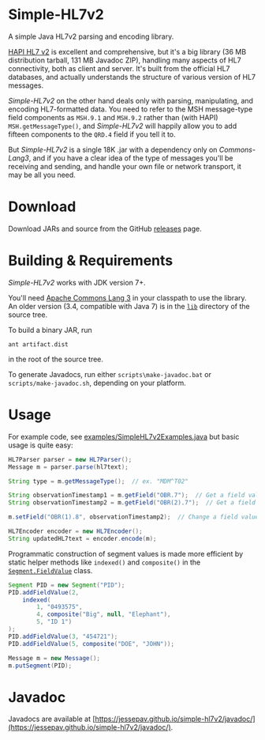 # Simple-HL7v2

A simple Java HL7v2 parsing and encoding library.

[HAPI HL7 v2](https://hapifhir.github.io/hapi-hl7v2/) is excellent and comprehensive, but
it's a big library (36 MB distribution tarball, 131 MB Javadoc ZIP), handling many aspects
of HL7 connectivity, both as client and server. It's built from the official HL7
databases, and actually understands the structure of various version of HL7 messages.

*Simple-HL7v2* on the other hand deals only with parsing, manipulating, and encoding
HL7-formatted data. You need to refer to the MSH message-type field components as
`MSH.9.1` and `MSH.9.2` rather than (with HAPI) `MSH.getMessageType()`, and *Simple-HL7v2*
will happily allow you to add fifteen components to the `QRD.4` field if you tell it
to.

But *Simple-HL7v2* is a single 18K .jar with a dependency only on *Commons-Lang3*, and if you
have a clear idea of the type of messages you'll be receiving and sending, and handle
your own file or network transport, it may be all you need.

# Download

Download JARs and source from the GitHub [releases](https://github.com/jessepav/simple-hl7v2/releases)
page.

# Building & Requirements

*Simple-HL7v2* works with JDK version 7+.

You'll need [Apache Commons Lang 3](http://commons.apache.org/proper/commons-lang/) in your
classpath to use the library. An older version (3.4, compatible with Java 7) is in the
[`lib`](https://github.com/jessepav/simple-hl7v2/tree/master/lib) directory of the source tree.

To build a binary JAR, run

```
ant artifact.dist
```

in the root of the source tree. 

To generate Javadocs, run either `scripts\make-javadoc.bat` or
`scripts/make-javadoc.sh`, depending on your platform.

# Usage

For example code, see [examples/SimpleHL7v2Examples.java](https://github.com/jessepav/simple-hl7v2/blob/master/examples/SimpleHL7v2Examples.java)
but basic usage is quite easy:

```java
HL7Parser parser = new HL7Parser();
Message m = parser.parse(hl7text);

String type = m.getMessageType();  // ex. "MDM^T02"

String observationTimestamp1 = m.getField("OBR.7");  // Get a field value
String observationTimestamp2 = m.getField("OBR(2).7");  // Get a field value from a repeated segment

m.setField("OBR(1).8", observationTimestamp2);  // Change a field value

HL7Encoder encoder = new HL7Encoder();
String updatedHL7text = encoder.encode(m);

```

Programmatic construction of segment values is made more efficient by static helper
methods like `indexed()` and `composite()` in the [`Segment.FieldValue`](https://jessepav.github.io/simple-hl7v2/javadoc/com/illcode/hl7/Segment.FieldValue.html)
class.

```java
Segment PID = new Segment("PID");
PID.addFieldValue(2,
	indexed(
		1, "0493575",
		4, composite("Big", null, "Elephant"),
		5, "ID 1")
);
PID.addFieldValue(3, "454721");
PID.addFieldValue(5, composite("DOE", "JOHN"));

Message m = new Message();
m.putSegment(PID);
```

# Javadoc

Javadocs are available at [https://jessepav.github.io/simple-hl7v2/javadoc/](https://jessepav.github.io/simple-hl7v2/javadoc/).
